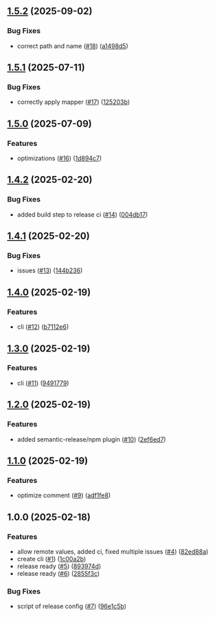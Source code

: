 ## [1.5.2](https://github.com/onecx/onecx-local-env-cli/compare/v1.5.1...v1.5.2) (2025-09-02)

### Bug Fixes

* correct path and name ([#18](https://github.com/onecx/onecx-local-env-cli/issues/18)) ([a1498d5](https://github.com/onecx/onecx-local-env-cli/commit/a1498d52318c85855f721c42656c5a60d55eee30))

## [1.5.1](https://github.com/onecx/onecx-local-env-cli/compare/v1.5.0...v1.5.1) (2025-07-11)

### Bug Fixes

* correctly apply mapper ([#17](https://github.com/onecx/onecx-local-env-cli/issues/17)) ([125203b](https://github.com/onecx/onecx-local-env-cli/commit/125203bbd6f14286b8d9a21b52d86c03a4eb577b))

## [1.5.0](https://github.com/onecx/onecx-local-env-cli/compare/v1.4.2...v1.5.0) (2025-07-09)

### Features

* optimizations ([#16](https://github.com/onecx/onecx-local-env-cli/issues/16)) ([1d894c7](https://github.com/onecx/onecx-local-env-cli/commit/1d894c7097e65f7129685502c25702c59a24c3e8))

## [1.4.2](https://github.com/onecx/onecx-local-env-cli/compare/v1.4.1...v1.4.2) (2025-02-20)

### Bug Fixes

* added build step to release ci ([#14](https://github.com/onecx/onecx-local-env-cli/issues/14)) ([004db17](https://github.com/onecx/onecx-local-env-cli/commit/004db1782cc3a28253e8ac489ad9afe1ced6bfdd))

## [1.4.1](https://github.com/onecx/onecx-local-env-cli/compare/v1.4.0...v1.4.1) (2025-02-20)

### Bug Fixes

* issues ([#13](https://github.com/onecx/onecx-local-env-cli/issues/13)) ([144b236](https://github.com/onecx/onecx-local-env-cli/commit/144b236270dbb3961770cec03a39dc2806d23760))

## [1.4.0](https://github.com/onecx/onecx-local-env-cli/compare/v1.3.0...v1.4.0) (2025-02-19)

### Features

* cli ([#12](https://github.com/onecx/onecx-local-env-cli/issues/12)) ([b7112e6](https://github.com/onecx/onecx-local-env-cli/commit/b7112e65ca92303c557a73824465d3829aa6b481))

## [1.3.0](https://github.com/onecx/onecx-local-env-cli/compare/v1.2.0...v1.3.0) (2025-02-19)

### Features

* cli ([#11](https://github.com/onecx/onecx-local-env-cli/issues/11)) ([9491779](https://github.com/onecx/onecx-local-env-cli/commit/9491779a9c0459bdee26c61b96dadfa7b7c45930))

## [1.2.0](https://github.com/onecx/onecx-local-env-cli/compare/v1.1.0...v1.2.0) (2025-02-19)

### Features

* added semantic-release/npm plugin ([#10](https://github.com/onecx/onecx-local-env-cli/issues/10)) ([2ef6ed7](https://github.com/onecx/onecx-local-env-cli/commit/2ef6ed74d6ed788f2107ae28af91d9bf17559d19))

## [1.1.0](https://github.com/onecx/onecx-local-env-cli/compare/v1.0.0...v1.1.0) (2025-02-19)

### Features

* optimize comment ([#9](https://github.com/onecx/onecx-local-env-cli/issues/9)) ([adf1fe8](https://github.com/onecx/onecx-local-env-cli/commit/adf1fe8561c9ea04b9230595d06d8285045503a4))

## 1.0.0 (2025-02-18)

### Features

* allow remote values, added ci, fixed multiple issues ([#4](https://github.com/onecx/onecx-local-env-cli/issues/4)) ([82ed88a](https://github.com/onecx/onecx-local-env-cli/commit/82ed88a0a04a1a7f5c03deda657b61b760a00f6a))
* create cli ([#1](https://github.com/onecx/onecx-local-env-cli/issues/1)) ([1c00a2b](https://github.com/onecx/onecx-local-env-cli/commit/1c00a2bdace02611e44018f182983dce29239e86))
* release ready ([#5](https://github.com/onecx/onecx-local-env-cli/issues/5)) ([893974d](https://github.com/onecx/onecx-local-env-cli/commit/893974d9e76c707e62f8a730d81d0bbadda3be69))
* release ready ([#6](https://github.com/onecx/onecx-local-env-cli/issues/6)) ([2855f3c](https://github.com/onecx/onecx-local-env-cli/commit/2855f3c51d1bb7c2a47037ba2c1a8420a5d8a397))

### Bug Fixes

* script of release config ([#7](https://github.com/onecx/onecx-local-env-cli/issues/7)) ([96e1c5b](https://github.com/onecx/onecx-local-env-cli/commit/96e1c5b6adad784fce63d551019407144f63318d))
